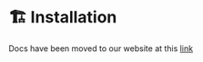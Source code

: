 # 🏗️ Installation

Docs have been moved to our website at this [link](https://tomatophp.com/en/open-source/filament-plugins)
